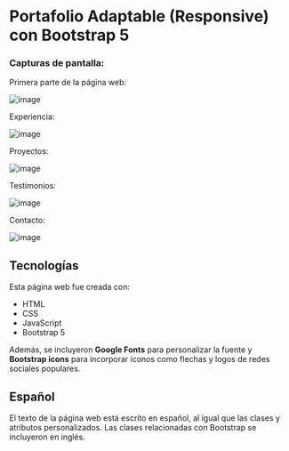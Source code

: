# Portafolio Adaptable (Responsive) con Bootstrap 5


### Capturas de pantalla:

Primera parte de la página web:

![image](https://github.com/araloul/araloul.github.io/assets/91640852/e184288b-d90b-43ed-acd4-77d92f153b88)


Experiencia:

![image](https://github.com/araloul/araloul.github.io/assets/91640852/df0249a2-59bf-468a-b270-a84d1147873f)


Proyectos:

![image](https://github.com/araloul/araloul.github.io/assets/91640852/990ca5f0-c6e8-4454-8e96-1bc1f44afd27)


Testimonios:

![image](https://github.com/araloul/araloul.github.io/assets/91640852/2b5475c8-0222-4e7e-872e-1f5623cacc71)


Contacto:

![image](https://github.com/araloul/araloul.github.io/assets/91640852/8646cd77-dacf-4f8a-bbbb-d03b0f2888a8)


## Tecnologías

Esta página web fue creada con:

* HTML
* CSS
* JavaScript 
* Bootstrap 5

Además, se incluyeron **Google Fonts** para personalizar la fuente y **Bootstrap icons** para incorporar íconos como flechas y logos de redes sociales populares. 

## Español

El texto de la página web está escrito en español, al igual que las clases y atributos personalizados. Las clases relacionadas con Bootstrap se incluyeron en inglés.




